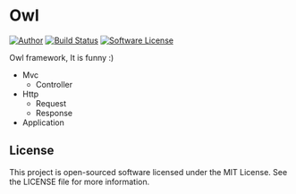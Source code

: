 Owl
===
[![Author](http://img.shields.io/badge/author-@ovr-blue.svg?style=flat-square)](https://twitter.com/ovrweb)
[![Build Status](https://img.shields.io/travis/owl-framework/owl/master.svg?style=flat-square)](https://travis-ci.org/owl-framework/owl)
[![Software License](https://img.shields.io/badge/license-MIT-brightgreen.svg?style=flat-square)](LICENSE.md)

Owl framework, It is funny :)

- Mvc
    * Controller
- Http
    * Request
    * Response
- Application

License
-------

This project is open-sourced software licensed under the MIT License. See the LICENSE file for more information.